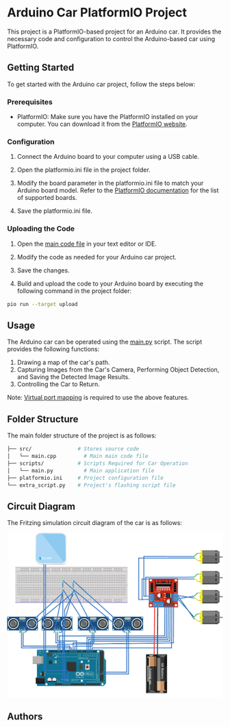 # Arduino Car PlatformIO Project

This project is a PlatformIO-based project for an Arduino car. It provides the necessary code and configuration to control the Arduino-based car using PlatformIO.

## Getting Started

To get started with the Arduino car project, follow the steps below:

### Prerequisites

- PlatformIO: Make sure you have the PlatformIO installed on your computer. You can download it from the [PlatformIO website](https://platformio.org/).

### Configuration

1. Connect the Arduino board to your computer using a USB cable.

2. Open the platformio.ini file in the project folder.

3. Modify the board parameter in the platformio.ini file to match your Arduino board model. Refer to the [PlatformIO documentation](https://docs.platformio.org/en/latest/) for the list of supported boards.

4. Save the platformio.ini file.

### Uploading the Code

1. Open the [main code file](src/main.cpp) in your text editor or IDE.

2. Modify the code as needed for your Arduino car project.

3. Save the changes.

4. Build and upload the code to your Arduino board by executing the following command in the project folder:

```bash
pio run --target upload
```

## Usage

The Arduino car can be operated using the [main.py](scripts/main.py) script. The script provides the following functions:
1. Drawing a map of the car's path.
2. Capturing Images from the Car's Camera, Performing Object Detection, and Saving the Detected Image Results.
3. Controlling the Car to Return.

Note: [Virtual port mapping](images/virtual-port.png) is required to use the above features.

## Folder Structure

The main folder structure of the project is as follows:

```bash Stores project documentation
├── src/               # Stores source code
│   └── main.cpp         # Main main code file
├── scripts/           # Scripts Required for Car Operation
│   └── main.py          # Main application file    
├── platformio.ini     # Project configuration file
└── extra_script.py    # Project's flashing script file
```

## Circuit Diagram

The Fritzing simulation circuit diagram of the car is as follows:

![Circuit Diagram](images/circuit-diagram.png)

## Authors

